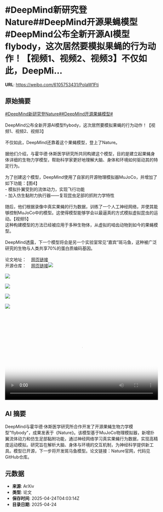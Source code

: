 # #DeepMind新研究登Nature##DeepMind开源果蝇模型#DeepMind公布全新开源AI模型flybody，这次居然要模拟果蝇的行为动作！【视频1、视频2、视频3】不仅如此，DeepMi...

**URL**: https://weibo.com/6105753431/PoIaW1Fti

## 原始摘要

<a href="https://m.weibo.cn/search?containerid=231522type%3D1%26t%3D10%26q%3D%23DeepMind%E6%96%B0%E7%A0%94%E7%A9%B6%E7%99%BBNature%23&amp;extparam=%23DeepMind%E6%96%B0%E7%A0%94%E7%A9%B6%E7%99%BBNature%23" data-hide=""><span class="surl-text">#DeepMind新研究登Nature#</span></a><a href="https://m.weibo.cn/search?containerid=231522type%3D1%26t%3D10%26q%3D%23DeepMind%E5%BC%80%E6%BA%90%E6%9E%9C%E8%9D%87%E6%A8%A1%E5%9E%8B%23&amp;extparam=%23DeepMind%E5%BC%80%E6%BA%90%E6%9E%9C%E8%9D%87%E6%A8%A1%E5%9E%8B%23" data-hide=""><span class="surl-text">#DeepMind开源果蝇模型#</span></a><br><br>DeepMind公布全新开源AI模型flybody，这次居然要模拟果蝇的行为动作！【视频1、视频2、视频3】<br><br>不仅如此，DeepMind还靠着这个果蝇模型，登上了Nature。<br><br>据他们介绍，与霍华德·休斯医学研究所共同构建这个模型，目的是建立起果蝇身体详细的生物力学模型，帮助科学家更好地理解大脑、身体和环境如何驱动其的特定行为。<br><br>为了创建这个模型，DeepMind使用了自家的开源物理模拟器MuJoCo，并增加了如下功能：【图4】<br>- 模拟扑翼受到的流体动力，实现飞行功能<br>- 加入仿生黏附力执行器——复现昆虫足部的抓附力学特性<br><br>随后，他们根据录像中真实果蝇的行为数据，训练了一个人工神经网络，并使其能够控制MuJoCo中的模型。这使得模型能够学会以最逼真的方式模拟虚拟昆虫的运动。【视频5】<br>这种构建模型的方法已经被应用于多种生物体，从虚拟的啮齿动物到如今的果蝇模型。<br><br>DeepMind透露，下一个模型将会是另一个实验室常见“嘉宾”斑马鱼，这种被广泛研究的生物与人类共享70%的蛋白质编码基因。<br><br>论文地址：<a href="https://weibo.cn/sinaurl?u=https%3A%2F%2Fwww.nature.com%2Farticles%2Fs41586-025-09029-4" data-hide=""><span class="url-icon"><img style="width: 1rem;height: 1rem" src="https://h5.sinaimg.cn/upload/2015/09/25/3/timeline_card_small_web_default.png" referrerpolicy="no-referrer"></span><span class="surl-text">网页链接</span></a><br>开源仓库：<a href="https://weibo.cn/sinaurl?u=https%3A%2F%2Fgithub.com%2FTuragaLab%2Fflybody" data-hide=""><span class="url-icon"><img style="width: 1rem;height: 1rem" src="https://h5.sinaimg.cn/upload/2015/09/25/3/timeline_card_small_web_default.png" referrerpolicy="no-referrer"></span><span class="surl-text">网页链接</span></a><img style="" src="https://tvax3.sinaimg.cn/large/006Fd7o3ly1i0ro81qskoj30u00u0wf3.jpg" referrerpolicy="no-referrer"><br><br><img style="" src="https://tvax3.sinaimg.cn/large/006Fd7o3ly1i0ro80fd7zj30u00u0mxt.jpg" referrerpolicy="no-referrer"><br><br><img style="" src="https://tvax1.sinaimg.cn/large/006Fd7o3ly1i0ro81m9tej30u00u0jsb.jpg" referrerpolicy="no-referrer"><br><br><img style="" src="https://tvax4.sinaimg.cn/large/006Fd7o3gy1i0ro5y4c9yg30ho0eqb29.gif" referrerpolicy="no-referrer"><br><br><img style="" src="https://tvax4.sinaimg.cn/large/006Fd7o3ly1i0ro81ybg6j30hs0dcwf0.jpg" referrerpolicy="no-referrer"><br><br><br clear="both"><div style="clear: both"></div><video controls="controls" poster="https://tvax2.sinaimg.cn/orj480/006Fd7o3ly1i0ro81tlpkj30u00u0wf3.jpg" style="width: 100%"><source src="https://f.video.weibocdn.com/o0/CtXBQvv8lx08nIxplLEQ010412004j9X0E010.mp4?label=mp4_720p&amp;template=720x720.24.0&amp;ori=0&amp;ps=1CwnkDw1GXwCQx&amp;Expires=1745470962&amp;ssig=p3bMZ9Cv4l&amp;KID=unistore,video"><source src="https://f.video.weibocdn.com/o0/wfsq8Dqclx08nIxp2BKM010412002De40E010.mp4?label=mp4_hd&amp;template=540x540.24.0&amp;ori=0&amp;ps=1CwnkDw1GXwCQx&amp;Expires=1745470962&amp;ssig=q3aREBTfm4&amp;KID=unistore,video"><source src="https://f.video.weibocdn.com/o0/pfRx2PKZlx08nIxoMsTu010412001wBy0E010.mp4?label=mp4_ld&amp;template=360x360.24.0&amp;ori=0&amp;ps=1CwnkDw1GXwCQx&amp;Expires=1745470962&amp;ssig=2UnVPI8vZs&amp;KID=unistore,video"><p>视频无法显示，请前往<a href="https://video.weibo.com/show?fid=1034%3A5158896168271933" target="_blank" rel="noopener noreferrer">微博视频</a>观看。</p></video>

## AI 摘要

DeepMind与霍华德·休斯医学研究所合作开发了开源果蝇生物力学模型"flybody"，成果发表于《Nature》。该模型基于MuJoCo物理模拟器，新增扑翼流体动力和仿生足部黏附功能，通过神经网络学习真实果蝇行为数据，实现高精度运动模拟。研究旨在解析大脑、身体与环境的交互机制，为神经科学提供新工具。模型已开源，下一步将开发斑马鱼模型。论文链接：Nature官网，代码见GitHub仓库。

## 元数据

- **来源**: ArXiv
- **类型**: 论文
- **保存时间**: 2025-04-24T04:03:14Z
- **目录日期**: 2025-04-24

